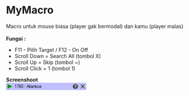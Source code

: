 # MyMacro
Macro untuk mouse biasa (player gak bermodal) dan kamu (player malas)<br/><br/>
**Fungsi :**<br/>
* F11 - Pilih Target / F12 - On Off<br/>
* Scroll Down = Search All (tombol X)<br/>
* Scroll Up = Skip (tombol ~)<br/>
* Scroll Click = 1 (tombol 1)<br/>

**Screenshoot**<br/>
![sample image](https://github.com/MaximusAtlantica/MyMacro/blob/master/Resources/sample.png)
